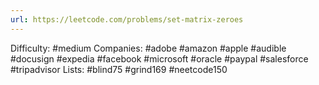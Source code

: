 ```yaml
---
url: https://leetcode.com/problems/set-matrix-zeroes
---
```


Difficulty: #medium
Companies: #adobe #amazon #apple #audible #docusign #expedia #facebook #microsoft #oracle #paypal #salesforce #tripadvisor
Lists: #blind75 #grind169 #neetcode150
